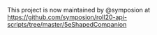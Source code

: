 This project is now maintained by @symposion at https://github.com/symposion/roll20-api-scripts/tree/master/5eShapedCompanion